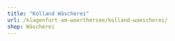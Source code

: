 ```yaml
---
title: "Kolland Wäscherei"
url: /klagenfurt-am-woerthersee/kolland-waescherei/
shop: Wäscherei
---
```

